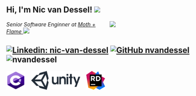 <h2> Hi, I'm Nic van Dessel! <img src="https://media.giphy.com/media/Wj7lNjMNDxSmc/giphy.gif" width="50"></h2>
<img align='right' src="https://media.giphy.com/media/o0vwzuFwCGAFO/giphy.gif" width="230">
<p><em>Senior Software Enginner at <a href="https://www.mothandflamevr.com/">Moth + Flame </a><img src="https://www.mothandflamevr.com/wp-content/uploads/2019/05/butterfly1.png" width="30">
</em></p>

[![Linkedin: nic-van-dessel](https://img.shields.io/badge/-nicvandessel-blue?style=flat-square&logo=Linkedin&logoColor=white&link=https://www.linkedin.com/in/nic-van-dessel/)](https://www.linkedin.com/in/nic-van-dessel/)
[![GitHub nvandessel](https://img.shields.io/github/followers/nvandessel?label=follow&style=social)](https://github.com/nvandessel)
<img src="https://komarev.com/ghpvc/?username=nvandessel" alt="nvandessel"/>
---

<p align="left"><img src="https://github.com/nvandessel/nvandessel/blob/master/images/csharp.png?raw=true" alt="csharp" width="50" height="50"/>&nbsp;&nbsp;&nbsp;
<img src="https://github.com/nvandessel/nvandessel/blob/master/images/unity_logo.png?raw=true" alt="unity" width="130" height="50"/>&nbsp;&nbsp;&nbsp;
<img src="https://github.com/nvandessel/nvandessel/blob/master/images/rider_logo_300x300.png?raw=true" alt="rider" width="50" height="50"/></p>
